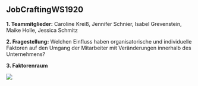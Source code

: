 ## JobCraftingWS1920



**1. Teammitglieder:** Caroline Kreiß, Jennifer Schnier, Isabel Grevenstein, Maike Holle, Jessica Schmitz

**2. Fragestellung:** Welchen Einfluss haben organisatorische und individuelle Faktoren auf den Umgang der Mitarbeiter mit Veränderungen innerhalb des Unternehmens?

**3. Faktorenraum**

![](https://files.slack.com/files-pri/TNZ03KA3T-FPN35S1N0/faktorenraum-3.jpg)